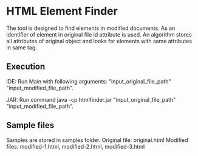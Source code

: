 # HTML Element Finder

The tool is designed to find elements in modified documents.
As an identifier of element in original file id attribute is used.
An algorithm stores all attributes of original object and looks for elements with same attributes in same tag. 

## Execution

IDE: Run Main with following arguments: "input_original_file_path" "input_modified_file_path".

JAR: Run command java -cp htmlfinder.jar "input_original_file_path" "input_modified_file_path".


## Sample files

Samples are stored in samples folder.
Original file: original.html
Modified files: modified-1.html, modified-2.html, modified-3.html
